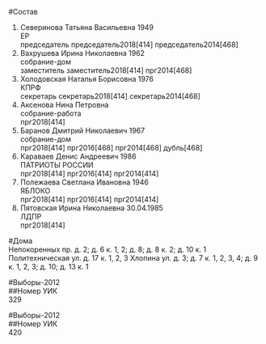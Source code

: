 #Состав  
1. Северинова Татьяна Васильевна 1949  
    ЕР  
    председатель председатель2018[414] председатель2014[468]  
2. Вахрушева Ирина Николаевна 1962  
    собрание-дом  
    заместитель заместитель2018[414] прг2014[468]  
3. Холодовская Наталья Борисовна 1976  
    КПРФ  
    секретарь секретарь2018[414] секретарь2014[468]  
4. Аксенова Нина Петровна  
    собрание-работа  
    прг2018[414]  
5. Баранов Дмитрий Николаевич 1967  
    собрание-дом  
    прг2018[414] прг2016[468] прг2014[468] дубль[468]  
6. Караваев Денис Андреевич 1986  
    ПАТРИОТЫ РОССИИ  
    прг2018[414] прг2016[414] прг2014[414]  
7. Полежаева Светлана Ивановна 1946  
    ЯБЛОКО  
    прг2018[414] прг2016[414] прг2014[414]  
8. Пятовская Ирина Николаевна 30.04.1985  
    ЛДПР  
    прг2018[414]  
  
#Дома  
Непокоренных пр. д. 2; д. 6 к. 1, 2; д. 8; д. 8 к. 2; д. 10 к. 1 Политехническая ул. д. 17 к. 1, 2, 3 Хлопина ул. д. 3; д. 7 к. 1, 2, 3, 4; д. 9 к. 1, 2, 3; д. 10; д. 13 к. 1  
  
#Выборы-2012  
##Номер УИК  
329  
  
#Выборы-2012  
##Номер УИК  
420  
